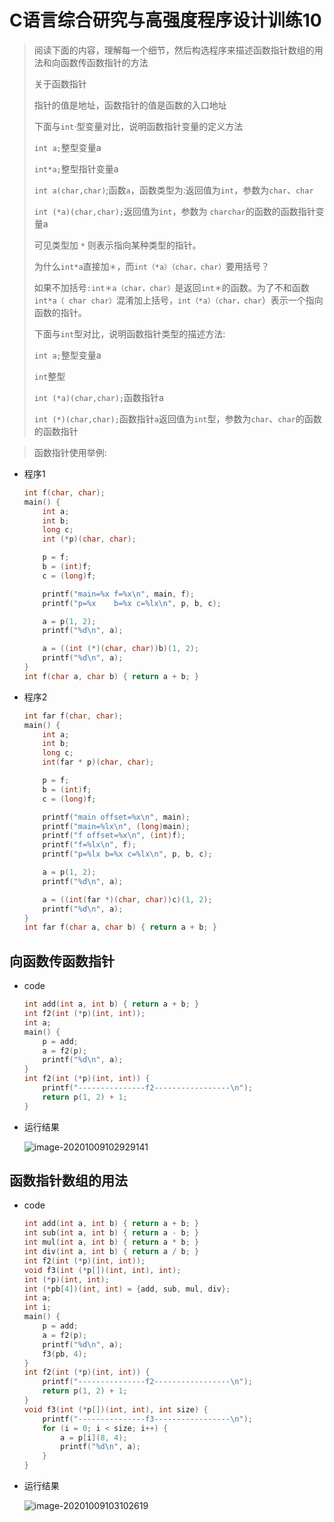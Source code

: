 # C语言综合研究与高强度程序设计训练10

> 阅读下面的内容，理解每一个细节，然后构选程序来描述函数指针数组的用法和向函数传函数指针的方法
>
> 关于函数指针
>
> 指针的值是地址，函数指针的值是函数的入口地址
>
> 下面与`int`·型变量对比，说明函数指针变量的定义方法
>
> `int a;`整型变量a
>
> `int*a;`整型指针变量a
>
> `int a(char,char)`;函数`a`，函数类型为:返回值为`int`，参数为`char`、`char`
>
> `int (*a)(char,char);`返回值为`int`，参数为 `charchar`的函数的函数指针变量a
>
> 可见类型加 `*` 则表示指向某种类型的指针。
>
> 为什么`int*a`直接加`＊`，而`int（*a）（char，char）`要用括号？
>
> 如果不加括号`:int＊a（char，char）`是返回`int＊`的函数。为了不和函数`int*a（ char char）`混淆加上括号，`int（*a）（char，char`）表示一个指向函数的指针。
>
> 下面与`int`型对比，说明函数指针类型的描述方法:
>
> `int a;`整型变量a
>
> `int`整型
>
> `int (*a)(char,char);`函数指针a
>
> `int (*)(char,char);`函数指针`a`返回值为`int`型，参数为`char`、`char`的函数的函数指针

> 函数指针使用举例:

- 程序1

  ```c
  int f(char, char);
  main() {
      int a;
      int b;
      long c;
      int (*p)(char, char);
  
      p = f;
      b = (int)f;
      c = (long)f;
  
      printf("main=%x f=%x\n", main, f);
      printf("p=%x    b=%x c=%lx\n", p, b, c);
  
      a = p(1, 2);
      printf("%d\n", a);
  
      a = ((int (*)(char, char))b)(1, 2);
      printf("%d\n", a);
  }
  int f(char a, char b) { return a + b; }
  ```

- 程序2

  ```c
  int far f(char, char);
  main() {
      int a;
      int b;
      long c;
      int(far * p)(char, char);
  
      p = f;
      b = (int)f;
      c = (long)f;
  
      printf("main offset=%x\n", main);
      printf("main=%lx\n", (long)main);
      printf("f offset=%x\n", (int)f);
      printf("f=%lx\n", f);
      printf("p=%lx b=%x c=%lx\n", p, b, c);
  
      a = p(1, 2);
      printf("%d\n", a);
  
      a = ((int(far *)(char, char))c)(1, 2);
      printf("%d\n", a);
  }
  int far f(char a, char b) { return a + b; }
  ```

  

## 向函数传函数指针

- code

  ```c
  int add(int a, int b) { return a + b; }
  int f2(int (*p)(int, int));
  int a;
  main() {
      p = add;
      a = f2(p);
      printf("%d\n", a);
  }
  int f2(int (*p)(int, int)) {
      printf("---------------f2-----------------\n");
      return p(1, 2) + 1;
  }
  ```

  

- 运行结果

  ![image-20201009102929141](https://gitee.com/bgst009/markdownPicUrl/raw/master/20201009102929.png)

## 函数指针数组的用法

- code

  ```c
  int add(int a, int b) { return a + b; }
  int sub(int a, int b) { return a - b; }
  int mul(int a, int b) { return a * b; }
  int div(int a, int b) { return a / b; }
  int f2(int (*p)(int, int));
  void f3(int (*p[])(int, int), int);
  int (*p)(int, int);
  int (*pb[4])(int, int) = {add, sub, mul, div};
  int a;
  int i;
  main() {
      p = add;
      a = f2(p);
      printf("%d\n", a);
      f3(pb, 4);
  }
  int f2(int (*p)(int, int)) {
      printf("---------------f2-----------------\n");
      return p(1, 2) + 1;
  }
  void f3(int (*p[])(int, int), int size) {
      printf("---------------f3-----------------\n");
      for (i = 0; i < size; i++) {
          a = p[i](8, 4);
          printf("%d\n", a);
      }
  }
  ```

  

- 运行结果

  ![image-20201009103102619](https://gitee.com/bgst009/markdownPicUrl/raw/master/20201009103102.png)
